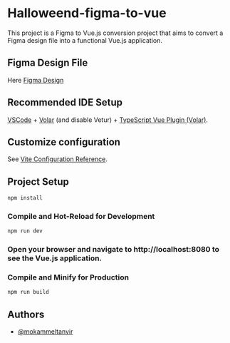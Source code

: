 # Halloweend-figma-to-vue

This project is a Figma to Vue.js conversion project that aims to convert a Figma design file into a functional Vue.js application.

## Figma Design File
Here [Figma Design](https://www.figma.com/file/Lvg9t20A4JrmrX8lK0edL1/Web-Desing-%7C-Halloween?node-id=0%3A1&t=5LoZYW854aEQPp5p-1)


## Recommended IDE Setup

[VSCode](https://code.visualstudio.com/) + [Volar](https://marketplace.visualstudio.com/items?itemName=Vue.volar) (and disable Vetur) + [TypeScript Vue Plugin (Volar)](https://marketplace.visualstudio.com/items?itemName=Vue.vscode-typescript-vue-plugin).

## Customize configuration

See [Vite Configuration Reference](https://vitejs.dev/config/).

## Project Setup

```sh
npm install
```

### Compile and Hot-Reload for Development

```sh
npm run dev
```
### Open your browser and navigate to http://localhost:8080 to see the Vue.js application.

### Compile and Minify for Production

```sh
npm run build
```
## Authors

- [@mokammeltanvir](https://www.github.com/mokammeltanvir)

